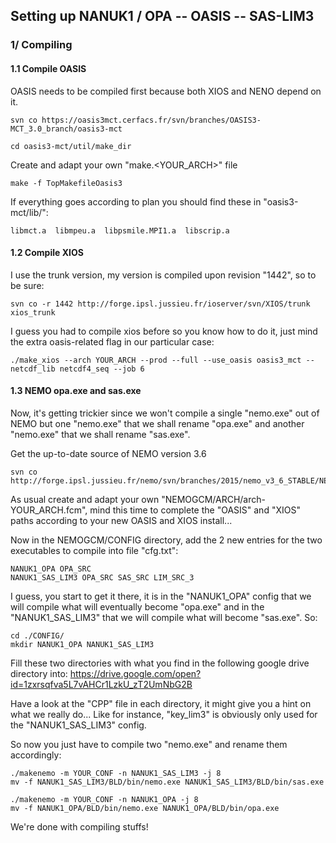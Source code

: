 
## Setting up NANUK1 / OPA -- OASIS -- SAS-LIM3

### 1/ Compiling

#### 1.1 Compile OASIS

OASIS needs to be compiled first because both XIOS and NENO depend on it.

    svn co https://oasis3mct.cerfacs.fr/svn/branches/OASIS3-MCT_3.0_branch/oasis3-mct

    cd oasis3-mct/util/make_dir

Create and adapt your own "make.\<YOUR_ARCH\>" file
    
    make -f TopMakefileOasis3

If everything goes according to plan you should find these in "oasis3-mct/lib/":
    
    libmct.a  libmpeu.a  libpsmile.MPI1.a  libscrip.a


#### 1.2 Compile XIOS

I use the trunk version, my version is compiled upon revision "1442", so to be sure:

    svn co -r 1442 http://forge.ipsl.jussieu.fr/ioserver/svn/XIOS/trunk xios_trunk

I guess you had to compile xios before so you know how to do it, just mind the
extra oasis-related flag in our particular case:

    ./make_xios --arch YOUR_ARCH --prod --full --use_oasis oasis3_mct --netcdf_lib netcdf4_seq --job 6


#### 1.3 NEMO opa.exe and sas.exe

Now, it's getting trickier since we won't compile a single "nemo.exe" out of NEMO
but one "nemo.exe" that we shall rename "opa.exe" and another "nemo.exe" that
we shall rename "sas.exe".

Get the up-to-date source of NEMO version 3.6

    svn co http://forge.ipsl.jussieu.fr/nemo/svn/branches/2015/nemo_v3_6_STABLE/NEMOGCM

As usual create and adapt your own "NEMOGCM/ARCH/arch-YOUR_ARCH.fcm", mind this
time to complete the "OASIS" and "XIOS" paths according to your new OASIS and
XIOS install...

Now in the NEMOGCM/CONFIG directory, add the 2 new entries for the two
executables to compile into file "cfg.txt":
    
    NANUK1_OPA OPA_SRC
    NANUK1_SAS_LIM3 OPA_SRC SAS_SRC LIM_SRC_3
    
I guess, you start to get it there, it is in the "NANUK1_OPA" config that we
will compile what will eventually become "opa.exe" and in the "NANUK1_SAS_LIM3"
that we will compile what will become "sas.exe". So:

    cd ./CONFIG/
    mkdir NANUK1_OPA NANUK1_SAS_LIM3

Fill these two directories with what you find in the following google drive directory into:
https://drive.google.com/open?id=1zxrsqfva5L7vAHCr1LzkU_zT2UmNbG2B

Have a look at the "CPP" file in each directory, it might give you a hint on what we really
do... Like for instance, "key_lim3" is obviously only used for the "NANUK1_SAS_LIM3" config.

So now you just have to compile two "nemo.exe" and rename them accordingly:

    ./makenemo -m YOUR_CONF -n NANUK1_SAS_LIM3 -j 8
    mv -f NANUK1_SAS_LIM3/BLD/bin/nemo.exe NANUK1_SAS_LIM3/BLD/bin/sas.exe

    ./makenemo -m YOUR_CONF -n NANUK1_OPA -j 8
    mv -f NANUK1_OPA/BLD/bin/nemo.exe NANUK1_OPA/BLD/bin/opa.exe

We're done with compiling stuffs!




